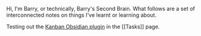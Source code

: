 Hi, I'm Barry, or technically, Barry's Second Brain. What follows are a set of interconnected notes on things I've learnt or learning about.

Testing out the [Kanban Obsidian plugin](https://publish.obsidian.md/kanban/Obsidian+Kanban+Plugin) in the [[Tasks]] page.

